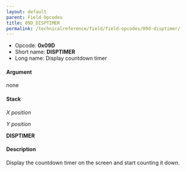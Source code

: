 ```yaml
---
layout: default
parent: Field Opcodes
title: 09D_DISPTIMER
permalink: /technicalreference/field/field-opcodes/09d-disptimer/
---
```


-   Opcode: **0x09D**
-   Short name: **DISPTIMER**
-   Long name: Display countdown timer

#### Argument

none

#### Stack

  
*X position*

*Y position*

**DISPTIMER**

#### Description

Display the countdown timer on the screen and start counting it down.

